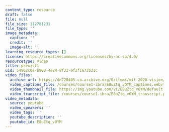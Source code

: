 ```yaml
---
content_type: resource
draft: false
file: null
file_size: 112781231
file_type: ''
image_metadata:
  caption: ''
  credit: ''
  image-alt: ''
learning_resource_types: []
license: https://creativecommons.org/licenses/by-nc-sa/4.0/
resourcetype: Video
title: prexist1
uid: 54962c0e-b900-4e24-8f33-9f2f1673b31c
video_files:
  archive_url: https://dn720405.ca.archive.org/0/items/mit-2020-vision/MIT_2020_Vision_Part_6_300k.mp4
  video_captions_file: /courses/course1-ibra/E8uZtq_vOYM_captions.webvtt
  video_thumbnail_file: https://img.youtube.com/vi/E8uZtq_vOYM/default.jpg
  video_transcript_file: /courses/course1-ibra/E8uZtq_vOYM_transcript.pdf
video_metadata:
  source: youtube
  video_speakers: ''
  video_tags: ''
  youtube_description: ''
  youtube_id: E8uZtq_vOYM
---
```

